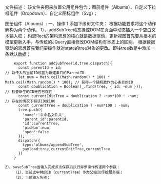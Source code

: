 文件描述：
该文件夹用来放置公用组件包含：图册组件（Albums）、自定义下拉框组件（Dropdown）、自定义图标组件（Svg）；

图册组件（Albums）:
一、操作
  1 添加下级树文件夹：
    根据功能要求将这个动作解构为两个动作。
    1）、addSubTree动态操控DOM在页面中动态插入一个空白文本输入框；
        构思Rect的架构思想的核心就是数据驱动，更新视图首先要从根本的模型更新入手，与传统的JQuery直接修改DOM结构有本质上的区别。
        根据数据驱动的思想首先我们要操作就对state的tree对象的更改。即往tree数组中添加一条默认数据；
        
        export function addSubTree(id,tree,dispatch){
          const parentId = id;                                                       // 将传入的当前ID设置为新建条目的ParentID
          let num = Math.ceil(Math.random() * 100) * Math.ceil(Math.random() * 100); // 获得一个随机数作为心条目的ID
          const doublication = Boolean(_.find(tree, { id: -num }));                  // 检查新生的ID是否已存在
          const currentEditTree = doublication ? -num*100 : -num;                    // 存在的情况下将该ID成100
          const currentTree = doublication ? -num*100 : -num;
          tree.push({
            'name':'未命名文件夹',
            'parent_id':parentId,
            'id':currentTree,
            'picNum':num,
            'open':false
          });
          dispatch({
            type:'albums/appendSubTree',
            payload:tree,currentEditTree,currentTree
          })
        }
        
    2）、saveSubTree当输入完成点击保存后执行异步操作传递两个参数：
        （1）、当前选中树的ID（currentTree）作为父级ID传给服务端；
        （2）、当前输入名称；
